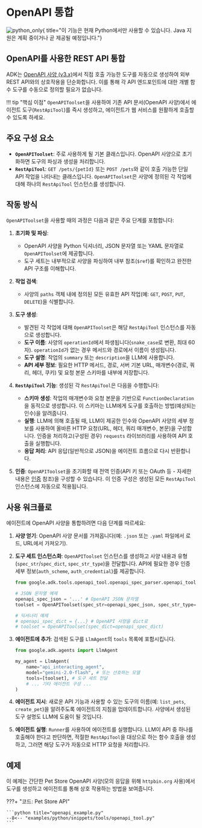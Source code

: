 # OpenAPI 통합

![python_only](https://img.shields.io/badge/현재_지원되는_언어-Python-blue){ title="이 기능은 현재 Python에서만 사용할 수 있습니다. Java 지원은 계획 중이거나 곧 제공될 예정입니다."}

## OpenAPI를 사용한 REST API 통합

ADK는 [OpenAPI 사양 (v3.x)](https://swagger.io/specification/)에서 직접 호출 가능한 도구를 자동으로 생성하여 외부 REST API와의 상호작용을 단순화합니다. 이를 통해 각 API 엔드포인트에 대한 개별 함수 도구를 수동으로 정의할 필요가 없습니다.

!!! tip "핵심 이점"
    `OpenAPIToolset`을 사용하여 기존 API 문서(OpenAPI 사양)에서 에이전트 도구(`RestApiTool`)를 즉시 생성하고, 에이전트가 웹 서비스를 원활하게 호출할 수 있도록 하세요.

## 주요 구성 요소

* **`OpenAPIToolset`**: 주로 사용하게 될 기본 클래스입니다. OpenAPI 사양으로 초기화하면 도구의 파싱과 생성을 처리합니다.
* **`RestApiTool`**: `GET /pets/{petId}` 또는 `POST /pets`와 같이 호출 가능한 단일 API 작업을 나타내는 클래스입니다. `OpenAPIToolset`은 사양에 정의된 각 작업에 대해 하나의 `RestApiTool` 인스턴스를 생성합니다.

## 작동 방식

`OpenAPIToolset`을 사용할 때의 과정은 다음과 같은 주요 단계를 포함합니다:

1. **초기화 및 파싱**:
    * OpenAPI 사양을 Python 딕셔너리, JSON 문자열 또는 YAML 문자열로 `OpenAPIToolset`에 제공합니다.
    * 도구 세트는 내부적으로 사양을 파싱하여 내부 참조(`$ref`)를 확인하고 완전한 API 구조를 이해합니다.

2. **작업 검색**:
    * 사양의 `paths` 객체 내에 정의된 모든 유효한 API 작업(예: `GET`, `POST`, `PUT`, `DELETE`)을 식별합니다.

3. **도구 생성**:
    * 발견된 각 작업에 대해 `OpenAPIToolset`은 해당 `RestApiTool` 인스턴스를 자동으로 생성합니다.
    * **도구 이름**: 사양의 `operationId`에서 파생됩니다(`snake_case`로 변환, 최대 60자). `operationId`가 없는 경우 메서드와 경로에서 이름이 생성됩니다.
    * **도구 설명**: 작업의 `summary` 또는 `description`을 LLM에 사용합니다.
    * **API 세부 정보**: 필요한 HTTP 메서드, 경로, 서버 기본 URL, 매개변수(경로, 쿼리, 헤더, 쿠키) 및 요청 본문 스키마를 내부에 저장합니다.

4. **`RestApiTool` 기능**: 생성된 각 `RestApiTool`은 다음을 수행합니다:
    * **스키마 생성**: 작업의 매개변수와 요청 본문을 기반으로 `FunctionDeclaration`을 동적으로 생성합니다. 이 스키마는 LLM에게 도구를 호출하는 방법(예상되는 인수)을 알려줍니다.
    * **실행**: LLM에 의해 호출될 때, LLM이 제공한 인수와 OpenAPI 사양의 세부 정보를 사용하여 올바른 HTTP 요청(URL, 헤더, 쿼리 매개변수, 본문)을 구성합니다. 인증을 처리하고(구성된 경우) `requests` 라이브러리를 사용하여 API 호출을 실행합니다.
    * **응답 처리**: API 응답(일반적으로 JSON)을 에이전트 흐름으로 다시 반환합니다.

5. **인증**: `OpenAPIToolset`을 초기화할 때 전역 인증(API 키 또는 OAuth 등 - 자세한 내용은 [인증](../tools/authentication.md) 참조)을 구성할 수 있습니다. 이 인증 구성은 생성된 모든 `RestApiTool` 인스턴스에 자동으로 적용됩니다.

## 사용 워크플로

에이전트에 OpenAPI 사양을 통합하려면 다음 단계를 따르세요:

1. **사양 얻기**: OpenAPI 사양 문서를 가져옵니다(예: `.json` 또는 `.yaml` 파일에서 로드, URL에서 가져오기).
2. **도구 세트 인스턴스화**: `OpenAPIToolset` 인스턴스를 생성하고 사양 내용과 유형(`spec_str`/`spec_dict`, `spec_str_type`)을 전달합니다. API에 필요한 경우 인증 세부 정보(`auth_scheme`, `auth_credential`)를 제공합니다.

    ```python
    from google.adk.tools.openapi_tool.openapi_spec_parser.openapi_toolset import OpenAPIToolset

    # JSON 문자열 예제
    openapi_spec_json = '...' # OpenAPI JSON 문자열
    toolset = OpenAPIToolset(spec_str=openapi_spec_json, spec_str_type="json")

    # 딕셔너리 예제
    # openapi_spec_dict = {...} # OpenAPI 사양을 dict로
    # toolset = OpenAPIToolset(spec_dict=openapi_spec_dict)
    ```

3. **에이전트에 추가**: 검색된 도구를 `LlmAgent`의 `tools` 목록에 포함시킵니다.

    ```python
    from google.adk.agents import LlmAgent

    my_agent = LlmAgent(
        name="api_interacting_agent",
        model="gemini-2.0-flash", # 또는 선호하는 모델
        tools=[toolset], # 도구 세트 전달
        # ... 기타 에이전트 구성 ...
    )
    ```

4. **에이전트 지시**: 새로운 API 기능과 사용할 수 있는 도구의 이름(예: `list_pets`, `create_pet`)을 알려주도록 에이전트의 지침을 업데이트합니다. 사양에서 생성된 도구 설명도 LLM에 도움이 될 것입니다.
5. **에이전트 실행**: `Runner`를 사용하여 에이전트를 실행합니다. LLM이 API 중 하나를 호출해야 한다고 판단하면, 적절한 `RestApiTool`을 대상으로 하는 함수 호출을 생성하고, 그러면 해당 도구가 자동으로 HTTP 요청을 처리합니다.

## 예제

이 예제는 간단한 Pet Store OpenAPI 사양(모의 응답을 위해 `httpbin.org` 사용)에서 도구를 생성하고 에이전트를 통해 상호 작용하는 방법을 보여줍니다.

???+ "코드: Pet Store API"

    ```python title="openapi_example.py"
    --8<-- "examples/python/snippets/tools/openapi_tool.py"
    ```